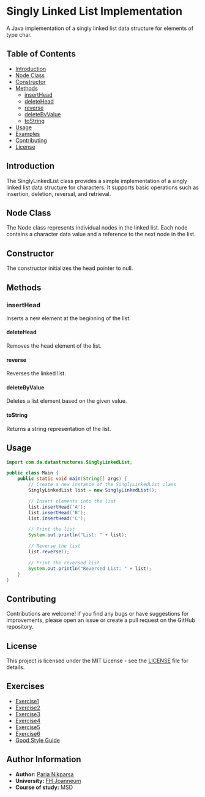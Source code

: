 # Singly Linked List Implementation
A Java implementation of a singly linked list data structure for elements of type char.
## Table of Contents

- [Introduction](#introduction)
- [Node Class](#node-class)
- [Constructor](#constructor)
- [Methods](#methods)
    - [insertHead](#inserthead)
    - [deleteHead](#deletehead)
    - [reverse](#reverse)
    - [deleteByValue](#deletebyvalue)
    - [toString](#tostring)
- [Usage](#usage)
- [Examples](#examples)
- [Contributing](#contributing)
- [License](#license)

## Introduction
The SinglyLinkedList class provides a simple implementation of a singly linked list data structure for characters. It supports basic operations such as insertion, deletion, reversal, and retrieval.
## Node Class
The Node class represents individual nodes in the linked list. Each node contains a character data value and a reference to the next node in the list.
## Constructor
The constructor initializes the head pointer to null.
## Methods
### insertHead
Inserts a new element at the beginning of the list.

#### deleteHead
Removes the head element of the list.

#### reverse
Reverses the linked list.

#### deleteByValue
Deletes a list element based on the given value.

#### toString
Returns a string representation of the list.

## Usage
```java
import com.da.datastructures.SinglyLinkedList;

public class Main {
    public static void main(String[] args) {
        // Create a new instance of the SinglyLinkedList class
        SinglyLinkedList list = new SinglyLinkedList();

        // Insert elements into the list
        list.insertHead('A');
        list.insertHead('B');
        list.insertHead('C');

        // Print the list
        System.out.println("List: " + list);

        // Reverse the list
        list.reverse();

        // Print the reversed list
        System.out.println("Reversed List: " + list);
    }
}
```

## Contributing
Contributions are welcome! If you find any bugs or have suggestions for improvements, please open an issue or create a pull request on the GitHub repository.
## License

This project is licensed under the MIT License - see the [LICENSE](LICENSE) file for details.
## Exercises

- [Exercise1](exercise1.md)
- [Exercise2](exercise2.md)
- [Exercise3](exercise3.md)
- [Exercise4](exercise4.md)
- [Exercise5](exercise5.md)
- [Exercise6](exercise6.md)
- [Good Style Guide](C:\FH\Semester_2\Configuration_Management\msd23_Nikparsa_Paria\src\site\markdown\good_style.md)

## Author Information

- **Author:** [Paria Nikparsa](https://github.com/Nikparsa/msd23_Nikparsa_Paria)
- **University:** [FH Joanneum](https://www.fh-joanneum.at/studium/standorte/kapfenberg/)
- **Course of study:** MSD









